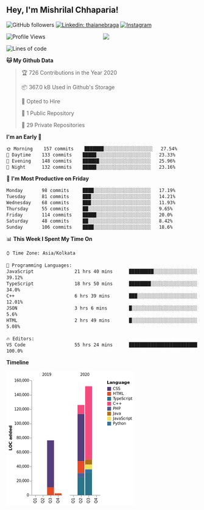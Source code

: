 <h2>Hey, I'm Mishrilal Chhaparia!</h2>

<!-- ![Mishrilal's github stats](https://github-readme-stats.vercel.app/api?username=mishrilal&theme=blue-green&show_icons=true&count_private=true) -->
![GitHub followers](https://img.shields.io/github/followers/mishrilal?color=181717&label=Follow%20%40mishrilal&logo=Github&style=for-the-badge)
[![Linkedin: thaianebraga](https://img.shields.io/badge/linkedin-%230077B5.svg?&style=for-the-badge&logo=linkedin&logoColor=white&link=https://www.linkedin.com/in/mishrilal-chhaparia-074969192/)](https://www.linkedin.com/in/mishrilal-chhaparia-074969192/)
[![Instagram](https://img.shields.io/badge/instagram-%23E4405F.svg?&style=for-the-badge&logo=instagram&logoColor=white&link=https://www.instagram.com/am_mishri/)](https://www.instagram.com/am_mishri/)


<img align='right' src="https://avatars1.githubusercontent.com/u/53535840?s=400&u=ccbf62c3091d7277d104d3666e4598207f27c197&v=4" width="250">

<!--START_SECTION:waka-->
![Profile Views](http://img.shields.io/badge/Profile%20Views-0-blue)

![Lines of code](https://img.shields.io/badge/From%20Hello%20World%20I%27ve%20Written-292293%20lines%20of%20code-blue)

**🐱 My Github Data** 

> 🏆 726 Contributions in the Year 2020
 > 
> 📦 367.0 kB Used in Github's Storage 
 > 
> 💼 Opted to Hire
 > 
> 📜 1 Public Repository 
 > 
> 🔑 29 Private Repositories 

**I'm an Early 🐤** 

```text
🌞 Morning    157 commits    ███████░░░░░░░░░░░░░░░░░░   27.54% 
🌆 Daytime    133 commits    █████░░░░░░░░░░░░░░░░░░░░   23.33% 
🌃 Evening    148 commits    ██████░░░░░░░░░░░░░░░░░░░   25.96% 
🌙 Night      132 commits    █████░░░░░░░░░░░░░░░░░░░░   23.16%

```
📅 **I'm Most Productive on Friday** 

```text
Monday       98 commits     ████░░░░░░░░░░░░░░░░░░░░░   17.19% 
Tuesday      81 commits     ███░░░░░░░░░░░░░░░░░░░░░░   14.21% 
Wednesday    68 commits     ███░░░░░░░░░░░░░░░░░░░░░░   11.93% 
Thursday     55 commits     ██░░░░░░░░░░░░░░░░░░░░░░░   9.65% 
Friday       114 commits    █████░░░░░░░░░░░░░░░░░░░░   20.0% 
Saturday     48 commits     ██░░░░░░░░░░░░░░░░░░░░░░░   8.42% 
Sunday       106 commits    ████░░░░░░░░░░░░░░░░░░░░░   18.6%

```


📊 **This Week I Spent My Time On** 

```text
⌚︎ Time Zone: Asia/Kolkata

💬 Programming Languages: 
JavaScript               21 hrs 40 mins      █████████░░░░░░░░░░░░░░░░   39.12% 
TypeScript               18 hrs 50 mins      ████████░░░░░░░░░░░░░░░░░   34.0% 
C++                      6 hrs 39 mins       ███░░░░░░░░░░░░░░░░░░░░░░   12.01% 
JSON                     3 hrs 6 mins        █░░░░░░░░░░░░░░░░░░░░░░░░   5.6% 
HTML                     2 hrs 49 mins       █░░░░░░░░░░░░░░░░░░░░░░░░   5.08%

🔥 Editors: 
VS Code                  55 hrs 24 mins      █████████████████████████   100.0%

```

**Timeline**

![Chart not found](https://github.com/mishrilal/mishrilal/blob/master/charts/bar_graph.png) 


<!--END_SECTION:waka-->

